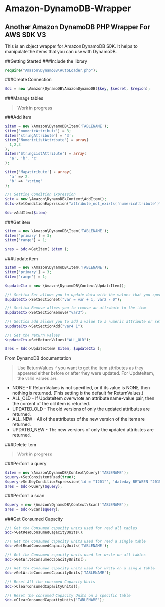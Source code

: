 # Amazon-DynamoDB-Wrapper
## Another Amazon DynamoDB PHP Wrapper For AWS SDK V3


This is an object wrapper for Amazon DynamoDB SDK. It helps to manipulate the items that you can use with DynamoDB.

##Getting Started
###Include the library

```php
require("Amazon\DynamoDB\AutoLoader.php");
```

###Create Connection
```php
$dc = new \Amazon\DynamoDB\AmazonDynamoDB($key, $secret, $region);
```

###Manage tables
>Work in progress

###Add item
```php
$item = new \Amazon\DynamoDB\Item('TABLENAME');
$item['numericAttribute'] = 3;
$item['stringAttribute'] = '3';
$item['NumericListAttribute'] = array(
  1,2,3
);
$item['StringListAttribute'] = array(
  'a', 'b', 'c'
);

$item['MapAttribute'] = array(
  'a' => 2,
  'b' => 'string'
);

//! Setting Condition Expression
$ctx = new \Amazon\DynamoDB\Context\AddItem();
$ctx->SetConditionExpression("attribute_not_exists('numericAttribute')");

$dc->AddItem($item)
```

###Get item
```php
$item = new \Amazon\DynamoDB\Item('TABLENAME');
$item['primary'] = 3;
$item['range'] = 1;

$res = $dc->GetItem( $item );

```

###Update item
```php
$item = new \Amazon\DynamoDB\Item('TABLENAME');
$item['primary'] = 3;
$item['range'] = 1;

$updateCtx = new \Amazon\DynamoDB\Context\UpdateItem();

//! Section Set allows you to update data with the values that you specify
$updateCtx->SetSectionSet("var = var + 1, var2 = 0");

//! Section Remove allows you to remove an attribute to the item
$updateCtx->SetSectionRemove("var3");

//! Section add allows you to add a value to a numeric attribute or set
$updateCtx->SetSectionAdd("var4 1");

//! Set the return values
$updateCtx->SetReturnValues("ALL_OLD");

$res = $dc->UpdateItem( $item, $updateCtx );

```

From DynamoDB documentation
>Use ReturnValues if you want to get the item attributes as they appeared either before or after they were updated. For UpdateItem, the valid values are:
>
* NONE - If ReturnValues is not specified, or if its value is NONE, then nothing is returned. (This setting is the default for ReturnValues.)
* ALL_OLD - If UpdateItem overwrote an attribute name-value pair, then the content of the old item is returned.
* UPDATED_OLD - The old versions of only the updated attributes are returned.
* ALL_NEW - All of the attributes of the new version of the item are returned.
* UPDATED_NEW - The new versions of only the updated attributes are returned.


###Delete item
> Work in progress

###Perform a query
```php
$item = new \Amazon\DynamoDB\Context\Query('TABLENAME');
$query->SetConsistentRead(true);
$query->SetKeyConditionExpression('id = "1201"', 'dateday BETWEEN "2015-09-13" AND "2015-09-18"');
$res = $dc->Query($query);

```

###Perform a scan
```php
$query = new \Amazon\DynamoDB\Context\Scan('TABLENAME');
$res = $dc->Scan($query);
```

###Get Consumed Capacity
```php
//! Get the Consumed capacity units used for read all tables
$dc->GetReadConsumedCapacityUnits();

//! Get the Consumed capacity units used for read a single table
$dc->GetReadConsumedCapacityUnits('TABLENAME');

//! Get the Consumed capacity units used for write on all tables
$dc->GetWriteConsumedCapacityUnits();

//! Get the Consumed capacity units used for write on a single table
$dc->GetWriteConsumedCapacityUnits('TABLENAME');

//! Reset All the consumed Capacity Units
$dc->ClearConsumedCapacityUnits();

//! Reset the consumed Capacity Units on a specific table
$dc->ClearConsumedCapacityUnits('TABLENAME');
```

